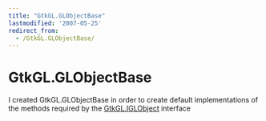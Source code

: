 ```yaml
---
title: "GtkGL.GLObjectBase"
lastmodified: '2007-05-25'
redirect_from:
  - /GtkGL.GLObjectBase/
---
```


GtkGL.GLObjectBase
==================

I created GtkGL.GLObjectBase in order to create default implementations of the methods required by the [GtkGL.IGLObject](/GtkGL.IGLObject) interface

